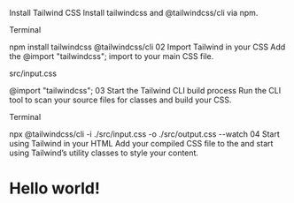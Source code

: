 Install Tailwind CSS
Install tailwindcss and @tailwindcss/cli via npm.

Terminal

npm install tailwindcss @tailwindcss/cli
02
Import Tailwind in your CSS
Add the @import "tailwindcss"; import to your main CSS file.

src/input.css

@import "tailwindcss";
03
Start the Tailwind CLI build process
Run the CLI tool to scan your source files for classes and build your CSS.

Terminal

npx @tailwindcss/cli -i ./src/input.css -o ./src/output.css --watch
04
Start using Tailwind in your HTML
Add your compiled CSS file to the <head> and start using Tailwind’s utility classes to style your content.
<!doctype html>
<html>
<head>
  <meta charset="UTF-8">
  <meta name="viewport" content="width=device-width, initial-scale=1.0">
  <link href="./output.css" rel="stylesheet">
</head>
<body>
  <h1 class="text-3xl font-bold underline">
    Hello world!
  </h1>
</body>
</html>
